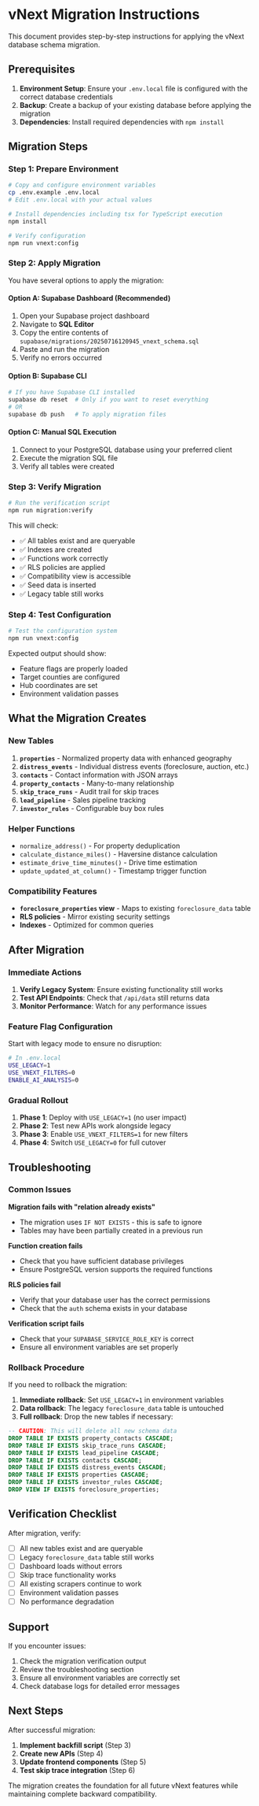# vNext Migration Instructions

This document provides step-by-step instructions for applying the vNext database schema migration.

## Prerequisites

1. **Environment Setup**: Ensure your `.env.local` file is configured with the correct database credentials
2. **Backup**: Create a backup of your existing database before applying the migration
3. **Dependencies**: Install required dependencies with `npm install`

## Migration Steps

### Step 1: Prepare Environment

```bash
# Copy and configure environment variables
cp .env.example .env.local
# Edit .env.local with your actual values

# Install dependencies including tsx for TypeScript execution
npm install

# Verify configuration
npm run vnext:config
```

### Step 2: Apply Migration

You have several options to apply the migration:

#### Option A: Supabase Dashboard (Recommended)

1. Open your Supabase project dashboard
2. Navigate to **SQL Editor**
3. Copy the entire contents of `supabase/migrations/20250716120945_vnext_schema.sql`
4. Paste and run the migration
5. Verify no errors occurred

#### Option B: Supabase CLI

```bash
# If you have Supabase CLI installed
supabase db reset  # Only if you want to reset everything
# OR
supabase db push   # To apply migration files
```

#### Option C: Manual SQL Execution

1. Connect to your PostgreSQL database using your preferred client
2. Execute the migration SQL file
3. Verify all tables were created

### Step 3: Verify Migration

```bash
# Run the verification script
npm run migration:verify
```

This will check:
- ✅ All tables exist and are queryable
- ✅ Indexes are created
- ✅ Functions work correctly
- ✅ RLS policies are applied
- ✅ Compatibility view is accessible
- ✅ Seed data is inserted
- ✅ Legacy table still works

### Step 4: Test Configuration

```bash
# Test the configuration system
npm run vnext:config
```

Expected output should show:
- Feature flags are properly loaded
- Target counties are configured
- Hub coordinates are set
- Environment validation passes

## What the Migration Creates

### New Tables

1. **`properties`** - Normalized property data with enhanced geography
2. **`distress_events`** - Individual distress events (foreclosure, auction, etc.)
3. **`contacts`** - Contact information with JSON arrays
4. **`property_contacts`** - Many-to-many relationship
5. **`skip_trace_runs`** - Audit trail for skip traces
6. **`lead_pipeline`** - Sales pipeline tracking
7. **`investor_rules`** - Configurable buy box rules

### Helper Functions

- `normalize_address()` - For property deduplication
- `calculate_distance_miles()` - Haversine distance calculation
- `estimate_drive_time_minutes()` - Drive time estimation
- `update_updated_at_column()` - Timestamp trigger function

### Compatibility Features

- **`foreclosure_properties` view** - Maps to existing `foreclosure_data` table
- **RLS policies** - Mirror existing security settings
- **Indexes** - Optimized for common queries

## After Migration

### Immediate Actions

1. **Verify Legacy System**: Ensure existing functionality still works
2. **Test API Endpoints**: Check that `/api/data` still returns data
3. **Monitor Performance**: Watch for any performance issues

### Feature Flag Configuration

Start with legacy mode to ensure no disruption:

```bash
# In .env.local
USE_LEGACY=1
USE_VNEXT_FILTERS=0
ENABLE_AI_ANALYSIS=0
```

### Gradual Rollout

1. **Phase 1**: Deploy with `USE_LEGACY=1` (no user impact)
2. **Phase 2**: Test new APIs work alongside legacy
3. **Phase 3**: Enable `USE_VNEXT_FILTERS=1` for new filters
4. **Phase 4**: Switch `USE_LEGACY=0` for full cutover

## Troubleshooting

### Common Issues

**Migration fails with "relation already exists"**
- The migration uses `IF NOT EXISTS` - this is safe to ignore
- Tables may have been partially created in a previous run

**Function creation fails**
- Check that you have sufficient database privileges
- Ensure PostgreSQL version supports the required functions

**RLS policies fail**
- Verify that your database user has the correct permissions
- Check that the `auth` schema exists in your database

**Verification script fails**
- Check that your `SUPABASE_SERVICE_ROLE_KEY` is correct
- Ensure all environment variables are set properly

### Rollback Procedure

If you need to rollback the migration:

1. **Immediate rollback**: Set `USE_LEGACY=1` in environment variables
2. **Data rollback**: The legacy `foreclosure_data` table is untouched
3. **Full rollback**: Drop the new tables if necessary:

```sql
-- CAUTION: This will delete all new schema data
DROP TABLE IF EXISTS property_contacts CASCADE;
DROP TABLE IF EXISTS skip_trace_runs CASCADE;
DROP TABLE IF EXISTS lead_pipeline CASCADE;
DROP TABLE IF EXISTS contacts CASCADE;
DROP TABLE IF EXISTS distress_events CASCADE;
DROP TABLE IF EXISTS properties CASCADE;
DROP TABLE IF EXISTS investor_rules CASCADE;
DROP VIEW IF EXISTS foreclosure_properties;
```

## Verification Checklist

After migration, verify:

- [ ] All new tables exist and are queryable
- [ ] Legacy `foreclosure_data` table still works
- [ ] Dashboard loads without errors
- [ ] Skip trace functionality works
- [ ] All existing scrapers continue to work
- [ ] Environment validation passes
- [ ] No performance degradation

## Support

If you encounter issues:

1. Check the migration verification output
2. Review the troubleshooting section
3. Ensure all environment variables are correctly set
4. Check database logs for detailed error messages

## Next Steps

After successful migration:

1. **Implement backfill script** (Step 3)
2. **Create new APIs** (Step 4)
3. **Update frontend components** (Step 5)
4. **Test skip trace integration** (Step 6)

The migration creates the foundation for all future vNext features while maintaining complete backward compatibility.